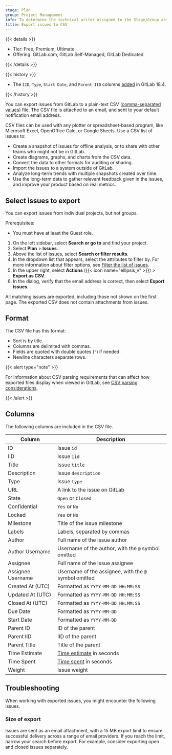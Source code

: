 ```yaml
---
stage: Plan
group: Project Management
info: To determine the technical writer assigned to the Stage/Group associated with this page, see https://handbook.gitlab.com/handbook/product/ux/technical-writing/#assignments
title: Export issues to CSV
---
```


{{< details >}}

- Tier: Free, Premium, Ultimate
- Offering: GitLab.com, GitLab Self-Managed, GitLab Dedicated

{{< /details >}}

{{< history >}}

- The `IID`, `Type`, `Start Date`, and `Parent IID` columns [added](https://gitlab.com/gitlab-org/gitlab/-/merge_requests/199945) in GitLab 18.4.

{{< /history >}}

You can export issues from GitLab to a plain-text CSV
([comma-separated values](https://en.wikipedia.org/wiki/Comma-separated_values))
file. The CSV file is attached to an email, and sent to your default
notification email address.

<!-- vale gitlab_base.Spelling = NO -->

CSV files can be used with any plotter or spreadsheet-based program, like
Microsoft Excel, OpenOffice Calc, or Google Sheets. Use a CSV list of issues to:

<!-- vale gitlab_base.Spelling = YES -->

- Create a snapshot of issues for offline analysis, or to share with other
  teams who might not be in GitLab.
- Create diagrams, graphs, and charts from the CSV data.
- Convert the data to other formats for auditing or sharing.
- Import the issues to a system outside of GitLab.
- Analyze long-term trends with multiple snapshots created over time.
- Use the long-term data to gather relevant feedback given in the issues, and
  improve your product based on real metrics.

## Select issues to export

You can export issues from individual projects, but not groups.

Prerequisites:

- You must have at least the Guest role.

1. On the left sidebar, select **Search or go to** and find your project.
1. Select **Plan** > **Issues**.
1. Above the list of issues, select **Search or filter results**.
1. In the dropdown list that appears, select the attributes to filter by.
   For more information about filter options, see
   [Filter the list of issues](managing_issues.md#filter-the-list-of-issues).
1. In the upper right, select **Actions** ({{< icon name="ellipsis_v" >}}) > **Export as CSV**.
1. In the dialog, verify that the email address is correct, then select **Export issues**.

All matching issues are exported, including those not shown on the first page.
The exported CSV does not contain attachments from issues.

## Format

The CSV file has this format:

- Sort is by title.
- Columns are delimited with commas.
- Fields are quoted with double quotes (`"`) if needed.
- Newline characters separate rows.

{{< alert type="note" >}}

For information about CSV parsing requirements that can affect how exported files display when viewed
in GitLab, see [CSV parsing considerations](../repository/files/csv.md#csv-parsing-considerations).

{{< /alert >}}

## Columns

The following columns are included in the CSV file.

| Column            | Description |
| ----------------- | ----------- |
| ID                | Issue `id`  |
| IID               | Issue `iid` |
| Title             | Issue `title` |
| Description       | Issue `description` |
| Type              | Issue `type` |
| URL               | A link to the issue on GitLab |
| State             | `Open` or `Closed` |
| Confidential      | `Yes` or `No` |
| Locked            | `Yes` or `No` |
| Milestone         | Title of the issue milestone |
| Labels            | Labels, separated by commas |
| Author            | Full name of the issue author |
| Author Username   | Username of the author, with the `@` symbol omitted |
| Assignee          | Full name of the issue assignee |
| Assignee Username | Username of the assignee, with the `@` symbol omitted |
| Created At (UTC)  | Formatted as `YYYY-MM-DD HH:MM:SS` |
| Updated At (UTC)  | Formatted as `YYYY-MM-DD HH:MM:SS` |
| Closed At (UTC)   | Formatted as `YYYY-MM-DD HH:MM:SS` |
| Due Date          | Formatted as `YYYY-MM-DD` |
| Start Date        | Formatted as `YYYY-MM-DD` |
| Parent ID         | ID of the parent |
| Parent IID        | IID of the parent |
| Parent Title      | Title of the parent |
| Time Estimate     | [Time estimate](../time_tracking.md#estimates) in seconds |
| Time Spent        | [Time spent](../time_tracking.md#time-spent) in seconds |
| Weight            | Issue weight |

## Troubleshooting

When working with exported issues, you might encounter the following issues.

### Size of export

Issues are sent as an email attachment, with a 15 MB export limit to ensure
successful delivery across a range of email providers. If you reach the limit,
narrow your search before export. For example, consider exporting open and
closed issues separately.
